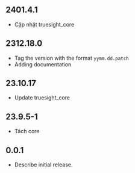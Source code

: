 ## 2401.4.1

- Cập nhật truesight_core

## 2312.18.0

- Tag the version with the format `yymm.dd.patch`
- Adding documentation

## 23.10.17

- Update truesight_core

## 23.9.5-1

- Tách core

## 0.0.1

- Describe initial release.
